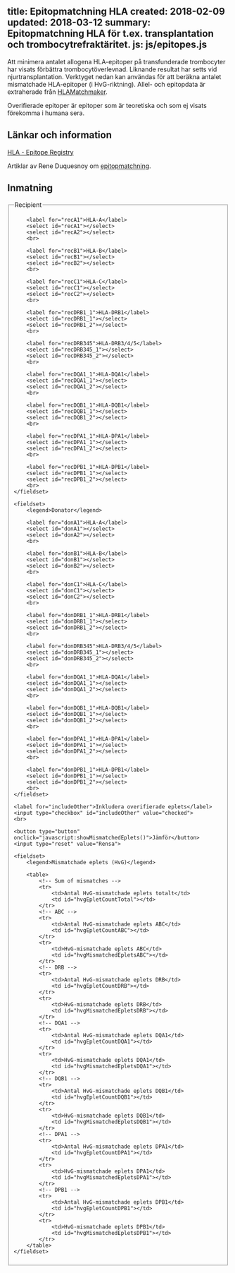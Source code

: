 title: Epitopmatchning HLA
created: 2018-02-09
updated: 2018-03-12
summary: Epitopmatchning HLA för t.ex. transplantation och trombocytrefraktäritet.
js: js/epitopes.js
---

Att minimera antalet allogena HLA-epitoper på transfunderade trombocyter har
visats förbättra trombocytöverlevnad. Liknande resultat har setts vid
njurtransplantation. Verktyget nedan kan användas för att beräkna antalet
mismatchade HLA-epitoper (i HvG-riktning). Allel- och epitopdata är extraherade
från [HLAMatchmaker](http://www.epitopes.net/).

Overifierade epitoper är epitoper som är teoretiska och som ej visats förekomma
i humana sera.


## Länkar och information

[HLA - Epitope Registry](http://epregistry.ufpi.br/)

Artiklar av Rene Duquesnoy om
[epitopmatchning](https://www.ncbi.nlm.nih.gov/pubmed/?term=duquesnoy+hlamatchmaker).


## Inmatning

<form action="javascript:showMismatchedEplets()">
    <fieldset>
        <legend>Recipient</legend>

        <label for="recA1">HLA-A</label>
        <select id="recA1"></select>
        <select id="recA2"></select>
        <br>

        <label for="recB1">HLA-B</label>
        <select id="recB1"></select>
        <select id="recB2"></select>
        <br>

        <label for="recC1">HLA-C</label>
        <select id="recC1"></select>
        <select id="recC2"></select>
        <br>

        <label for="recDRB1_1">HLA-DRB1</label>
        <select id="recDRB1_1"></select>
        <select id="recDRB1_2"></select>
        <br>

        <label for="recDRB345">HLA-DRB3/4/5</label>
        <select id="recDRB345_1"></select>
        <select id="recDRB345_2"></select>
        <br>

        <label for="recDQA1_1">HLA-DQA1</label>
        <select id="recDQA1_1"></select>
        <select id="recDQA1_2"></select>
        <br>

        <label for="recDQB1_1">HLA-DQB1</label>
        <select id="recDQB1_1"></select>
        <select id="recDQB1_2"></select>
        <br>

        <label for="recDPA1_1">HLA-DPA1</label>
        <select id="recDPA1_1"></select>
        <select id="recDPA1_2"></select>
        <br>

        <label for="recDPB1_1">HLA-DPB1</label>
        <select id="recDPB1_1"></select>
        <select id="recDPB1_2"></select>
        <br>
    </fieldset>

    <fieldset>
        <legend>Donator</legend>

        <label for="donA1">HLA-A</label>
        <select id="donA1"></select>
        <select id="donA2"></select>
        <br>

        <label for="donB1">HLA-B</label>
        <select id="donB1"></select>
        <select id="donB2"></select>
        <br>

        <label for="donC1">HLA-C</label>
        <select id="donC1"></select>
        <select id="donC2"></select>
        <br>

        <label for="donDRB1_1">HLA-DRB1</label>
        <select id="donDRB1_1"></select>
        <select id="donDRB1_2"></select>
        <br>

        <label for="donDRB345">HLA-DRB3/4/5</label>
        <select id="donDRB345_1"></select>
        <select id="donDRB345_2"></select>
        <br>

        <label for="donDQA1_1">HLA-DQA1</label>
        <select id="donDQA1_1"></select>
        <select id="donDQA1_2"></select>
        <br>

        <label for="donDQB1_1">HLA-DQB1</label>
        <select id="donDQB1_1"></select>
        <select id="donDQB1_2"></select>
        <br>

        <label for="donDPA1_1">HLA-DPA1</label>
        <select id="donDPA1_1"></select>
        <select id="donDPA1_2"></select>
        <br>

        <label for="donDPB1_1">HLA-DPB1</label>
        <select id="donDPB1_1"></select>
        <select id="donDPB1_2"></select>
        <br>
    </fieldset>

    <label for="includeOther">Inkludera overifierade eplets</label>
    <input type="checkbox" id="includeOther" value="checked">
    <br>

    <button type="button" onclick="javascript:showMismatchedEplets()">Jämför</button>
    <input type="reset" value="Rensa">

    <fieldset>
        <legend>Mismatchade eplets (HvG)</legend>

        <table>
            <!-- Sum of mismatches -->
            <tr>
                <td>Antal HvG-mismatchade eplets totalt</td>
                <td id="hvgEpletCountTotal"></td>
            </tr>
            <!-- ABC -->
            <tr>
                <td>Antal HvG-mismatchade eplets ABC</td>
                <td id="hvgEpletCountABC"></td>
            </tr>
            <tr>
                <td>HvG-mismatchade eplets ABC</td>
                <td id="hvgMismatchedEpletsABC"></td>
            </tr>
            <!-- DRB -->
            <tr>
                <td>Antal HvG-mismatchade eplets DRB</td>
                <td id="hvgEpletCountDRB"></td>
            </tr>
            <tr>
                <td>HvG-mismatchade eplets DRB</td>
                <td id="hvgMismatchedEpletsDRB"></td>
            </tr>
            <!-- DQA1 -->
            <tr>
                <td>Antal HvG-mismatchade eplets DQA1</td>
                <td id="hvgEpletCountDQA1"></td>
            </tr>
            <tr>
                <td>HvG-mismatchade eplets DQA1</td>
                <td id="hvgMismatchedEpletsDQA1"></td>
            </tr>
            <!-- DQB1 -->
            <tr>
                <td>Antal HvG-mismatchade eplets DQB1</td>
                <td id="hvgEpletCountDQB1"></td>
            </tr>
            <tr>
                <td>HvG-mismatchade eplets DQB1</td>
                <td id="hvgMismatchedEpletsDQB1"></td>
            </tr>
            <!-- DPA1 -->
            <tr>
                <td>Antal HvG-mismatchade eplets DPA1</td>
                <td id="hvgEpletCountDPA1"></td>
            </tr>
            <tr>
                <td>HvG-mismatchade eplets DPA1</td>
                <td id="hvgMismatchedEpletsDPA1"></td>
            </tr>
            <!-- DPB1 -->
            <tr>
                <td>Antal HvG-mismatchade eplets DPB1</td>
                <td id="hvgEpletCountDPB1"></td>
            </tr>
            <tr>
                <td>HvG-mismatchade eplets DPB1</td>
                <td id="hvgMismatchedEpletsDPB1"></td>
            </tr>
        </table>
    </fieldset>

</form>
